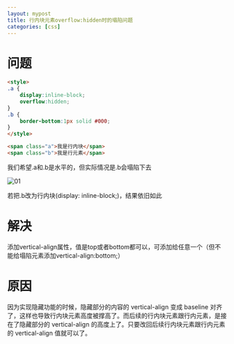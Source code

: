 ```yaml
---
layout: mypost
title: 行内块元素overflow:hidden时的塌陷问题
categories: [css]
---
```


# 问题
```html
<style>
.a {
    display:inline-block;
    overflow:hidden;
}
.b { 
    border-bottom:1px solid #000;
}
</style>

<span class="a">我是行内块</span>
<span class="b">我是行元素</span>

```
我们希望.a和.b是水平的，但实际情况是.b会塌陷下去

![01](01.png)

若把.b改为行内块(display: inline-block;)，结果依旧如此


# 解决

 添加vertical-align属性，值是top或者bottom都可以，可添加给任意一个（但不能给塌陷元素添加vertical-align:bottom;）

# 原因

因为实现隐藏功能的时候，隐藏部分的内容的 vertical-align 变成 baseline 对齐了，这样也导致行内块元素高度被撑高了。而后续的行内块元素跟行内元素，是接在了隐藏部分的 vertical-align 的高度上了。只要改回后续行内块元素跟行内元素的 vertical-align 值就可以了。

